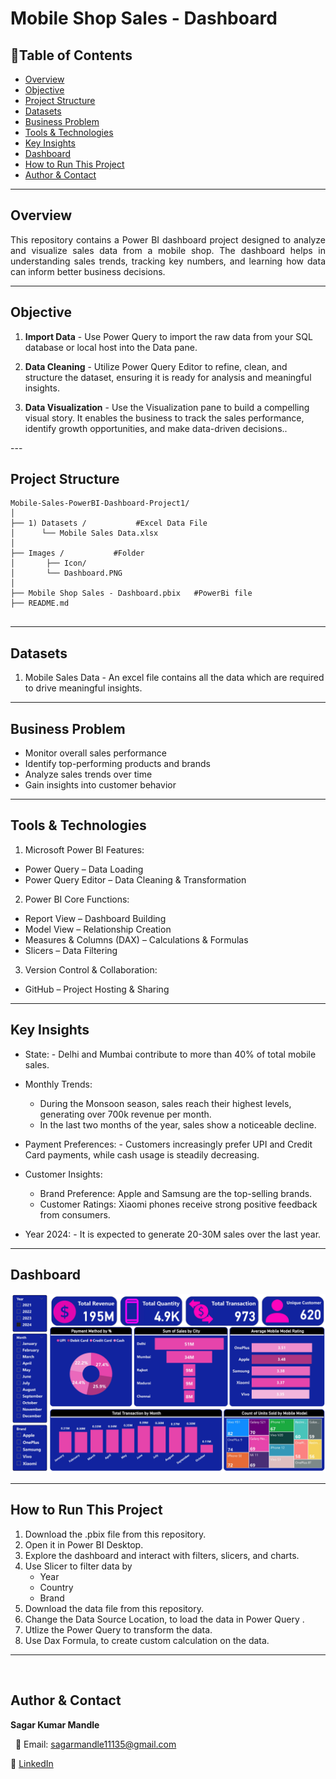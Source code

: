 #  Mobile Shop Sales - Dashboard

## 📌Table of Contents
- [Overview](#overview)
- [Objective](#objective)
- [Project Structure](#project-structure)
- [Datasets](#datasets)
- [Business Problem](#business-problem)
- [Tools & Technologies](#tools--technologies)
- [Key Insights](#key-insights)
- [Dashboard](#dashboard)
- [How to Run This Project](#how-to-run-this-project)
- [Author & Contact](#author--contact)

---

## Overview
<p align="justify">
This repository contains a Power BI dashboard project designed to analyze and visualize sales data from a mobile shop. The dashboard helps in understanding sales trends, tracking key numbers, and learning how data can inform better business decisions.
</p>

---

## Objective
<p align="justify">

1. **Import Data** - Use Power Query to import the raw data from your SQL database or local host into the Data pane.

2. **Data Cleaning** - Utilize Power Query Editor to refine, clean, and structure the dataset, ensuring it is ready for analysis and meaningful insights.

3. **Data Visualization** - Use the Visualization pane to build a compelling visual story. It enables the business to track the sales performance, identify growth opportunities, and make data-driven decisions..

</p>
--- 

## Project Structure
```
Mobile-Sales-PowerBI-Dashboard-Project1/
│
├── 1) Datasets /           #Excel Data File
│      └── Mobile Sales Data.xlsx
│
├── Images /           #Folder
│       ├── Icon/
│       └── Dashboard.PNG   
│   
├── Mobile Shop Sales - Dashboard.pbix   #PowerBi file        
├── README.md


```

---

## Datasets
1. Mobile Sales Data - An excel file contains all the data which are required to drive meaningful insights.

---

## Business Problem

- Monitor overall sales performance
- Identify top-performing products and brands
- Analyze sales trends over time
- Gain insights into customer behavior

---

## Tools & Technologies

1. Microsoft Power BI Features:
- Power Query – Data Loading
- Power Query Editor – Data Cleaning & Transformation

2. Power BI Core Functions:
- Report View – Dashboard Building
- Model View – Relationship Creation
- Measures & Columns (DAX) – Calculations & Formulas
- Slicers – Data Filtering

3. Version Control & Collaboration:
- GitHub – Project Hosting & Sharing

---

## Key Insights

- State: - Delhi and Mumbai contribute to more than 40% of total mobile sales.

- Monthly Trends:
    - During the Monsoon season, sales reach their highest levels, generating over 700k revenue per month.
    - In the last two months of the year, sales show a noticeable decline.

- Payment Preferences: - Customers increasingly prefer UPI and Credit Card payments, while cash usage is steadily decreasing.

- Customer Insights:
    - Brand Preference: Apple and Samsung are the top-selling brands.
    - Customer Ratings: Xiaomi phones receive strong positive feedback from consumers.

- Year 2024: - It is expected to generate 20-30M sales over the last year.

---

## Dashboard
![Dashboard Preview](Images/Dashboard.PNG)

---

## How to Run This Project
1. Download the .pbix file from this repository.
2. Open it in Power BI Desktop.
3. Explore the dashboard and interact with filters, slicers, and charts.
4. Use Slicer to filter data by
    - Year
    - Country
    - Brand
5. Download the data file from this repository.
6. Change the Data Source Location, to load the data in Power Query .
7. Utlize the Power Query to transform the data.
8. Use Dax Formula, to create custom calculation on the data.

---
    
## Author & Contact

**Sagar Kumar Mandle** <br>

  
📧 Email: sagarmandle11135@gmail.com 

🔗 [LinkedIn](https://www.linkedin.com/in/sagar-kumar-mandle-7086ba366/)


